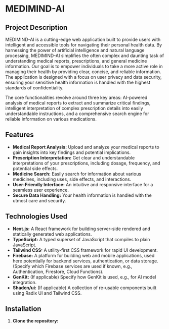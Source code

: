 

# MEDIMIND-AI


## Project Description

MEDIMIND-AI is a cutting-edge web application built to provide users with intelligent and accessible tools for navigating their personal health data. By harnessing the power of artificial intelligence and natural language processing, MEDIMIND-AI simplifies the often complex and daunting task of understanding medical reports, prescriptions, and general medicine information. Our goal is to empower individuals to take a more active role in managing their health by providing clear, concise, and reliable information. The application is designed with a focus on user privacy and data security, ensuring your sensitive health information is handled with the highest standards of confidentiality.

The core functionalities revolve around three key areas: AI-powered analysis of medical reports to extract and summarize critical findings, intelligent interpretation of complex prescription details into easily understandable instructions, and a comprehensive search engine for reliable information on various medications.


## Features

- **Medical Report Analysis:** Upload and analyze your medical reports to gain insights into key findings and potential implications.
- **Prescription Interpretation:** Get clear and understandable interpretations of your prescriptions, including dosage, frequency, and potential side effects.
- **Medicine Search:** Easily search for information about various medicines, including uses, side effects, and interactions.
- **User-Friendly Interface:** An intuitive and responsive interface for a seamless user experience.
- **Secure Data Handling:** Your health information is handled with the utmost care and security.

## Technologies Used

- **Next.js:** A React framework for building server-side rendered and statically generated web applications.
- **TypeScript:** A typed superset of JavaScript that compiles to plain JavaScript.
- **Tailwind CSS:** A utility-first CSS framework for rapid UI development.
- **Firebase:** A platform for building web and mobile applications, used here potentially for backend services, authentication, or data storage. (Specify which Firebase services are used if known, e.g., Authentication, Firestore, Cloud Functions).
- **GenKit:** (If applicable) Specify how GenKit is used, e.g., for AI model integration.
- **Shadcn/ui:** (If applicable) A collection of re-usable components built using Radix UI and Tailwind CSS.

## Installation

1. **Clone the repository:**

